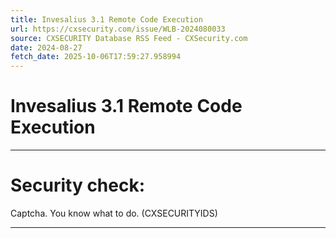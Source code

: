 ```yaml
---
title: Invesalius 3.1 Remote Code Execution
url: https://cxsecurity.com/issue/WLB-2024080033
source: CXSECURITY Database RSS Feed - CXSecurity.com
date: 2024-08-27
fetch_date: 2025-10-06T17:59:27.958994
---
```


# Invesalius 3.1 Remote Code Execution

---

# Security check:

Captcha. You know what to do. (CXSECURITYIDS)

---